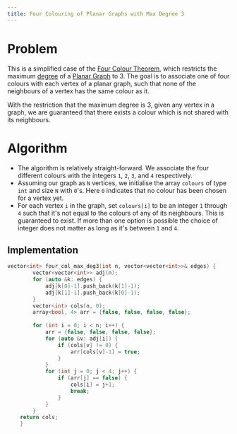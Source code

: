 ```yaml
---
title: Four Colouring of Planar Graphs with Max Degree 3
---
```


# Problem

This is a simplified case of the [Four Colour Theorem](Four_Colour_Theorem.md), which restricts the maximum [degree](Degree.md) of a [Planar Graph](planar_Graph.md) to 3. The goal is to associate one of four colours with each vertex of a planar graph, such that none of the neighbours of a vertex has the same colour as it.

With the restriction that the maximum degree is 3, given any vertex in a graph, we are guaranteed that there exists a colour which is not shared with its neighbours.

# Algorithm

- The algorithm is relatively straight-forward. We associate the four different colours with the integers `1`, `2`, `3`, and `4` respectively.
- Assuming our graph as `N` vertices, we initialise the array `colours` of type `int` and size `N` with `0`'s. Here `0` indicates that no colour has been chosen for a vertex yet.
- For each vertex `i` in the graph, set `colours[i]` to be an integer `1` through `4` such that it's not equal to the colours of any of its neighbours. This is guaranteed to exist. If more than one option is possible the choice of integer does not matter as long as it's between `1` and `4`. 

## Implementation

```cpp
vector<int> four_col_max_deg3(int n, vector<vector<int>>& edges) {
        vector<vector<int>> adj(n);
        for (auto &k: edges) {
            adj[k[0]-1].push_back(k[1]-1);  
            adj[k[1]-1].push_back(k[0]-1);  
        }
        vector<int> cols(n, 0);        
        array<bool, 4> arr = {false, false, false, false};
        
        for (int i = 0; i < n; i++) {
            arr = {false, false, false, false};
            for (auto &v: adj[i]) {
                if (cols[v] != 0) {
                    arr[cols[v]-1] = true;
                }
            }
            for (int j = 0; j < 4; j++) {
                if (arr[j] == false) {
                    cols[i] = j+1;
                    break;
                }
            }
        }     
    return cols;
    }
```
